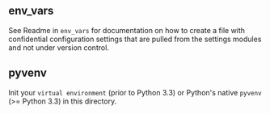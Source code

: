## env_vars

See Readme in ``env_vars`` for documentation on how to create a file 
with confidential configuration settings that are pulled from the settings 
modules and not under version control. 


## pyvenv

Init your ``virtual environment`` (prior to Python 3.3) or Python's native 
``pyvenv`` (>= Python 3.3) in this directory.
